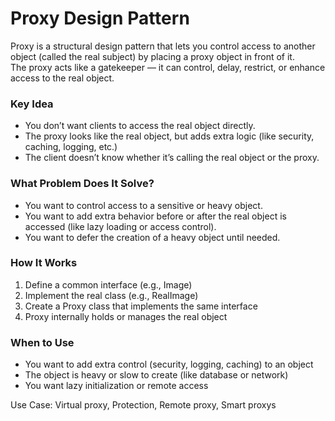# Proxy Design Pattern

Proxy is a structural design pattern that lets you control access to another object (called the real subject) by placing a proxy object in front of it.  
The proxy acts like a gatekeeper — it can control, delay, restrict, or enhance access to the real object.

### Key Idea

* You don’t want clients to access the real object directly.  
* The proxy looks like the real object, but adds extra logic (like security, caching, logging, etc.)  
* The client doesn’t know whether it’s calling the real object or the proxy.

### What Problem Does It Solve?

* You want to control access to a sensitive or heavy object.  
* You want to add extra behavior before or after the real object is accessed (like lazy loading or access control).  
* You want to defer the creation of a heavy object until needed.

### How It Works

1. Define a common interface (e.g., Image)  
2. Implement the real class (e.g., RealImage)  
3. Create a Proxy class that implements the same interface  
4. Proxy internally holds or manages the real object

### When to Use

* You want to add extra control (security, logging, caching) to an object  
* The object is heavy or slow to create (like database or network)  
* You want lazy initialization or remote access

Use Case:  Virtual proxy, Protection, Remote proxy, Smart proxys